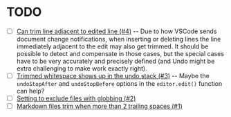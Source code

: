 # TODO

- [ ] [Can trim line adjacent to edited line (#4)](https://github.com/chrisant996/vscode-autotrim/issues/4) -- Due to how VSCode sends document change notifications, when inserting or deleting lines the line immediately adjacent to the edit may also get trimmed.  It should be possible to detect and compensate in those cases, but the special cases have to be very accurately and precisely defined (and Undo might be extra challenging to make work exactly right).
- [ ] [Trimmed whitespace shows up in the undo stack (#3)](https://github.com/chrisant996/vscode-autotrim/issues/3) -- Maybe the `undoStopAfter` and `undoStopBefore` options in the `editor.edit()` function can help?
- [ ] [Setting to exclude files with globbing (#2)](https://github.com/chrisant996/vscode-autotrim/issues/2)
- [ ] [Markdown files trim when more than 2 trailing spaces (#1)](https://github.com/chrisant996/vscode-autotrim/issues/1)